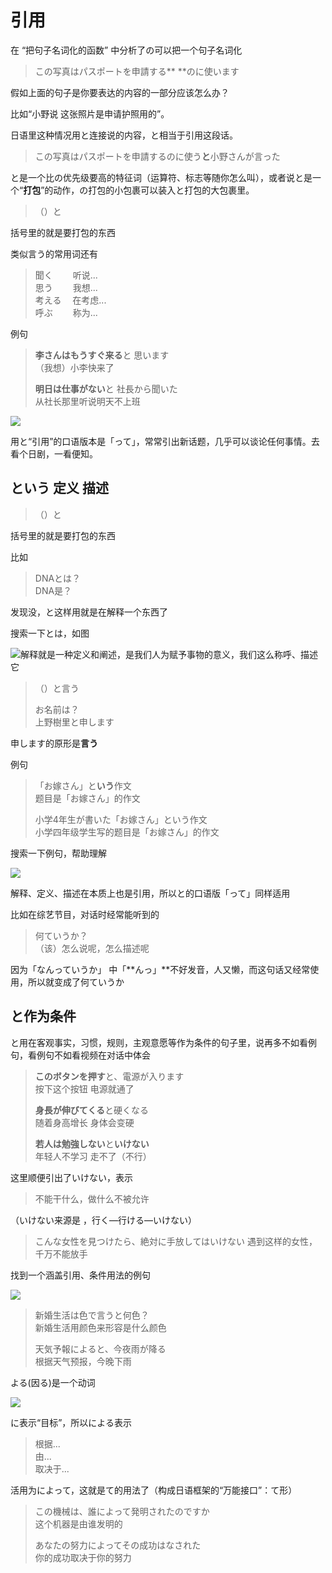 # 引用

在 “把句子名词化的函数” 中分析了の可以把一个句子名词化

> この写真はパスポートを申請する** **のに使います

假如上面的句子是你要表达的内容的一部分应该怎么办？

比如“小野说 这张照片是申请护照用的”。

日语里这种情况用と连接说的内容，と相当于引用这段话。

> この写真はパスポートを申請するのに使う**と**小野さんが言った

と是一个比の优先级要高的特征词（运算符、标志等随你怎么叫），或者说と是一个“**打包**”的动作，の打包的小包裹可以装入と打包的大包裹里。

> （）と

括号里的就是要打包的东西

类似言う的常用词还有

> 聞く　 　听说...  
> 思う　　 我想...  
> 考える 　在考虑...  
> 呼ぶ 　　称为...

例句

> **李さんはもうすぐ来る**と 思います  
> （我想）小李快来了
>
> **明日は仕事がない**と 社長から聞いた  
> 从社长那里听说明天不上班

![](https://pic2.zhimg.com/v2-34dc37b0cc8dc7ecc2e9c6689ec385dd_b.jpg)

用と“引用”的口语版本是「って」，常常引出新话题，几乎可以谈论任何事情。去看个日剧，一看便知。

## という 定义 描述

> （）と

括号里的就是要打包的东西

比如

> DNAとは？  
> DNA是？

发现没，と这样用就是在解释一个东西了

搜索一下とは，如图

![](https://pic3.zhimg.com/v2-0ca2b92c47e6e1e0a72412c46b1621ce_b.png)解释就是一种定义和阐述，是我们人为赋予事物的意义，我们这么称呼、描述它

> （）と言う
>
> お名前は？  
> 上野樹里と申します

申します的原形是**言う**

例句

> 「お嫁さん」と**いう**作文  
> 题目是「お嫁さん」的作文
>
> 小学4年生が書いた「お嫁さん」という作文  
> 小学四年级学生写的题目是「お嫁さん」的作文

搜索一下例句，帮助理解

![](https://pic3.zhimg.com/v2-023b78d5d850b98f370e327e391a280a_b.png)

解释、定义、描述在本质上也是引用，所以と的口语版「って」同样适用

比如在综艺节目，对话时经常能听到的

> 何ていうか？  
> （该）怎么说呢，怎么描述呢

因为「なんっていうか」 中「**んっ」**不好发音，人又懒，而这句话又经常使用，所以就变成了何ていうか

## と作为条件

と用在客观事实，习惯，规则，主观意愿等作为条件的句子里，说再多不如看例句，看例句不如看视频在对话中体会

> **このボタンを押す**と、電源が入ります  
> 按下这个按钮 电源就通了
>
> **身長が伸びてくる**と硬くなる  
> 随着身高增长 身体会变硬
>
> **若人は勉強しない**と**いけない**  
> 年轻人不学习 走不了（不行）

这里顺便引出了いけない，表示

> 不能干什么，做什么不被允许

（いけない来源是 ，行く—行ける—いけない）

> こんな女性を見つけたら、絶対に手放してはいけない
> 遇到这样的女性，千万不能放手

找到一个涵盖引用、条件用法的例句

![](https://pic4.zhimg.com/v2-e218bac5e59446944fba343afe3257a3_b.png)

> 新婚生活は色で言うと何色？  
> 新婚生活用颜色来形容是什么颜色
>
> 天気予報によると、今夜雨が降る  
> 根据天气预报，今晚下雨

よる\(因る\)是一个动词

![](https://pic4.zhimg.com/v2-d9f91c96a20b06d59a92bdd4a3624497_b.png)

に表示“目标”，所以による表示

> 根据...  
> 由...  
> 取决于...

活用为によって，这就是て的用法了（构成日语框架的“万能接口”：て形）

> この機械は、誰によって発明されたのですか  
> 这个机器是由谁发明的
>
> あなたの努力によってその成功はなされた  
> 你的成功取决于你的努力



